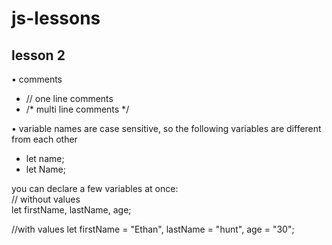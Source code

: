 # js-lessons

## lesson 2
• comments
- // one line comments
- /* multi line comments */

• variable names are case sensitive, so the following variables are different from each other
- let name;
- let Name;

you can declare a few variables at once:<br />
// without values<br />
let firstName, lastName, age;

//with values
let firstName = "Ethan", lastName = "hunt", age = "30";
